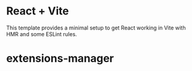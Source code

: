 # React + Vite

This template provides a minimal setup to get React working in Vite with HMR and some ESLint rules.

# extensions-manager
